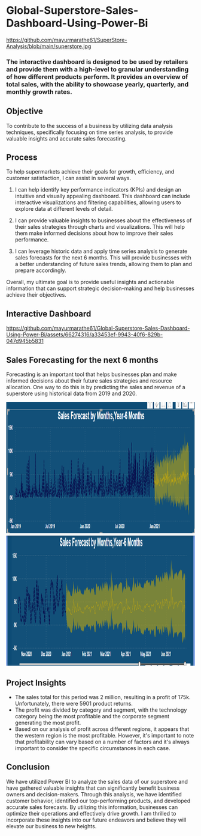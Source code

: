 # Global-Superstore-Sales-Dashboard-Using-Power-Bi
https://github.com/mayurmarathe61/SuperStore-Analysis/blob/main/superstore.jpg

### The interactive dashboard is designed to be used by retailers and provide them with a high-level to granular understanding of how different products perform. It provides an overview of total sales, with the ability to showcase yearly, quarterly, and monthly growth rates. 


## Objective
To contribute to the success of a business by utilizing data analysis techniques, specifically focusing on time series analysis, to provide valuable insights and accurate sales forecasting.

## Process
To help supermarkets achieve their goals for growth, efficiency, and customer satisfaction, I can assist in several ways.
1. I can help identify key performance indicators (KPIs) and design an intuitive and visually appealing dashboard. This dashboard can include interactive visualizations and filtering capabilities, allowing users to explore data at different levels of detail.

2. I can provide valuable insights to businesses about the effectiveness of their sales strategies through charts and visualizations. This will help them make informed decisions about how to improve their sales performance.

3. I can leverage historic data and apply time series analysis to generate sales forecasts for the next 6 months. This will provide businesses with a better understanding of future sales trends, allowing them to plan and prepare accordingly.

Overall, my ultimate goal is to provide useful insights and actionable information that can support strategic decision-making and help businesses achieve their objectives.

## Interactive Dashboard


https://github.com/mayurmarathe61/Global-Superstore-Sales-Dashboard-Using-Power-Bi/assets/66274316/a33453ef-9943-40f6-829b-047d945b5831


## Sales Forecasting for the next 6 months
Forecasting is an important tool that helps businesses plan and make informed decisions about their future sales strategies and resource allocation. One way to do this is by predicting the sales and revenue of a superstore using historical data from 2019 and 2020.


<img width="1800" height='350' alt="Forecast 1" src="https://github.com/mayurmarathe61/SuperStore-Analysis/blob/main/forcast.png">

<img width="1800" height='350' alt="Forecast 2" src="https://github.com/mayurmarathe61/SuperStore-Analysis/blob/main/forcast2.png">

## Project Insights
* The sales total for this period was 2 million, resulting in a profit of 175k. Unfortunately, there were 5901 product returns.
*  The profit was divided by category and segment, with the technology category being the most profitable and the corporate segment generating the most profit.
*  Based on our analysis of profit across different regions, it appears that the western region is the most profitable. However, it's important to note that profitability can vary based on a 
   number of factors and it's always important to consider the specific circumstances in each case.
  
## Conclusion
We have utilized Power BI to analyze the sales data of our superstore and have gathered valuable insights that can significantly benefit business owners and decision-makers. Through this analysis, we have identified customer behavior, identified our top-performing products, and developed accurate sales forecasts. By utilizing this information, businesses can optimize their operations and effectively drive growth. I am thrilled to incorporate these insights into our future endeavors and believe they will elevate our business to new heights.

